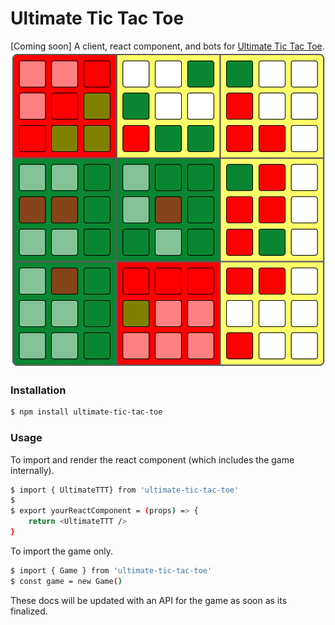 # Ultimate Tic Tac Toe

[Coming soon] A client, react component, and bots for [Ultimate Tic Tac Toe](https://en.wikipedia.org/wiki/Ultimate_tic-tac-toe). 
![midgame v0.1.0](https://raw.githubusercontent.com/AlexeiDarmin/ultimate-tic-tac-toe/5cdf185de7e4429c07d0827d49423005db9d001a/src/images/screencap%20v0.1.0.png "midgame v0.1.0")

### Installation

```sh
$ npm install ultimate-tic-tac-toe
```

### Usage

To import and render the react component (which includes the game internally).
```sh
$ import { UltimateTTT} from 'ultimate-tic-tac-toe'
$
$ export yourReactComponent = (props) => {
    return <UltimateTTT />
}
```

To import the game only.

```sh
$ import { Game } from 'ultimate-tic-tac-toe'
$ const game = new Game()
```

These docs will be updated with an API for the game as soon as its finalized.

